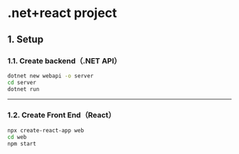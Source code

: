 # .net+react project

## 1. Setup

### 1.1. Create backend（.NET API）

```bash
dotnet new webapi -o server
cd server
dotnet run
```

---

### 1.2. Create Front End（React）

```bash
npx create-react-app web
cd web
npm start
```
